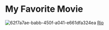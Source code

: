 # My Favorite Movie
![62f7a7ae-babb-450f-a041-e661dfa324ea](https://github.com/user-attachments/assets/4dabc348-3235-47a4-afb5-9d86cc76c3d3)
[Rio](https://www.bing.com/images/search?q=rio+movie&form=HDRSC4&first=1)

